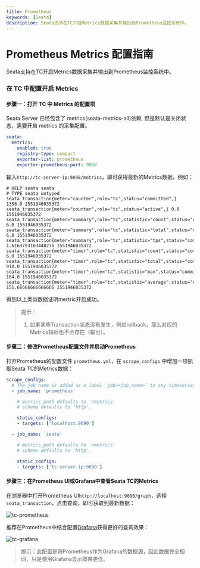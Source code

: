 ```yaml
---
title: Prometheus
keywords: [Seata]
description: Seata支持在TC开启Metrics数据采集并输出到Prometheus监控系统中。
---
```


# Prometheus Metrics 配置指南
Seata支持在TC开启Metrics数据采集并输出到Prometheus监控系统中。

### 在 TC 中配置开启 Metrics
#### 步骤一：打开 TC 中 Metrics 的配置项

Seata Server 已经包含了 metrics(seata-metrics-all)依赖, 但是默认是关闭状态，需要开启 metrics 的采集配置。

```yml
seata:
  metrics:
    enabled: true
    registry-type: compact
    exporter-list: prometheus
    exporter-prometheus-port: 9898

```

输入`http://tc-server-ip:9898/metrics`，即可获得最新的Metrics数据，例如：
```
# HELP seata seata
# TYPE seata untyped
seata_transaction{meter="counter",role="tc",status="committed",} 1358.0 1551946035372
seata_transaction{meter="counter",role="tc",status="active",} 0.0 1551946035372
seata_transaction{meter="summary",role="tc",statistic="count",status="committed",} 6.0 1551946035372
seata_transaction{meter="summary",role="tc",statistic="total",status="committed",} 6.0 1551946035372
seata_transaction{meter="summary",role="tc",statistic="tps",status="committed",} 1.6163793103448276 1551946035372
seata_transaction{meter="timer",role="tc",statistic="count",status="committed",} 6.0 1551946035372
seata_transaction{meter="timer",role="tc",statistic="total",status="committed",} 910.0 1551946035372
seata_transaction{meter="timer",role="tc",statistic="max",status="committed",} 164.0 1551946035372
seata_transaction{meter="timer",role="tc",statistic="average",status="committed",} 151.66666666666666 1551946035372
```

得到以上类似数据证明mertric开启成功。

>提示：
>1. 如果某些Transaction状态没有发生，例如rollback，那么对应的Metrics指标也不会存在（输出）。

#### 步骤二：修改Prometheus配置文件并启动Prometheus
打开Prometheus的配置文件 `prometheus.yml`，在 `scrape_configs` 中增加一项抓取Seata TC的Metrics数据：

```yaml
scrape_configs:
  # The job name is added as a label `job=<job_name>` to any timeseries scraped from this config.
  - job_name: 'prometheus'

    # metrics_path defaults to '/metrics'
    # scheme defaults to 'http'.

    static_configs:
    - targets: ['localhost:9090']

  - job_name: 'seata'

    # metrics_path defaults to '/metrics'
    # scheme defaults to 'http'.

    static_configs:
    - targets: ['tc-server-ip:9898']
```

#### 步骤三：在Prometheus UI或Grafana中查看Seata TC的Metrics
在浏览器中打开Prometheus UI`http://localhost:9090/graph`，选择`seata_transaction`，点击查询，即可获取到最新数据：

![tc-prometheus](https://img.alicdn.com/imgextra/i2/O1CN01r6916n1DiXhwH07dj_!!6000000000250-2-tps-1698-959.png)

推荐在Prometheus中结合配置[Grafana](https://prometheus.io/docs/visualization/grafana/)获得更好的查询效果：

![tc-grafana](https://img.alicdn.com/imgextra/i2/O1CN01IdJk5G25B62KpD5If_!!6000000007487-2-tps-1694-973.png)

>提示：此配置是将Prometheus作为Grafana的数据源，因此数据完全相同，只是使用Grafana显示效果更佳。

